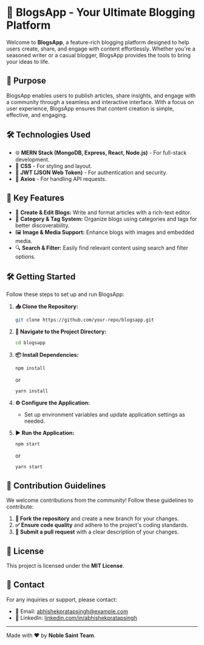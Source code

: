 # 🚀 BlogsApp - Your Ultimate Blogging Platform

Welcome to **BlogsApp**, a feature-rich blogging platform designed to help users create, share, and engage with content effortlessly. Whether you're a seasoned writer or a casual blogger, BlogsApp provides the tools to bring your ideas to life.

## 🎯 Purpose

BlogsApp enables users to publish articles, share insights, and engage with a community through a seamless and interactive interface. With a focus on user experience, BlogsApp ensures that content creation is simple, effective, and engaging.

## 🛠️ Technologies Used

- 🌐 **MERN Stack (MongoDB, Express, React, Node.js)** - For full-stack development.
- 🎨 **CSS** - For styling and layout.
- 🔐 **JWT (JSON Web Token)** - For authentication and security.
- 🔄 **Axios** - For handling API requests.

## 🔑 Key Features

- 📝 **Create & Edit Blogs:** Write and format articles with a rich-text editor.
- 📌 **Category & Tag System:** Organize blogs using categories and tags for better discoverability.
- 🖼️ **Image & Media Support:** Enhance blogs with images and embedded media.
- 🔍 **Search & Filter:** Easily find relevant content using search and filter options.

## 🛠️ Getting Started

Follow these steps to set up and run BlogsApp:

1. **📥 Clone the Repository:**

   ```sh
   git clone https://github.com/your-repo/blogsapp.git
   ```

2. **📂 Navigate to the Project Directory:**

   ```sh
   cd blogsapp
   ```

3. **📦 Install Dependencies:**

   ```sh
   npm install
   ```

   or

   ```sh
   yarn install
   ```

4. **⚙️ Configure the Application:**

   - Set up environment variables and update application settings as needed.

5. **▶️ Run the Application:**

   ```sh
   npm start
   ```

   or

   ```sh
   yarn start
   ```

## 🤝 Contribution Guidelines

We welcome contributions from the community! Follow these guidelines to contribute:

1. **🔀 Fork the repository** and create a new branch for your changes.
2. **✅ Ensure code quality** and adhere to the project's coding standards.
3. **📩 Submit a pull request** with a clear description of your changes.

## 📜 License

This project is licensed under the **MIT License**.

## 📩 Contact

For any inquiries or support, please contact:

- 📧 Email: [abhishekpratapsingh@example.com](mailto:abhishekpratapsingh@example.com)
- 🔗 LinkedIn: [linkedin.com/in/abhishekpratapsingh](https://www.linkedin.com/in/abhishekpratapsingh/)

---

Made with ❤️ by **Noble Saint Team**.

